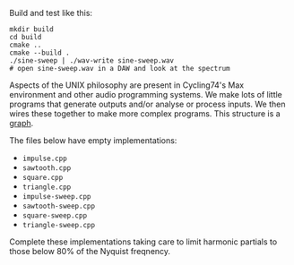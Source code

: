 Build and test like this:

    mkdir build
    cd build
    cmake ..
    cmake --build .
    ./sine-sweep | ./wav-write sine-sweep.wav
    # open sine-sweep.wav in a DAW and look at the spectrum

Aspects of the UNIX philosophy are present in Cycling74's Max environment and other audio programming systems. We make lots of little programs that generate outputs and/or analyse or process inputs. We then wires these together to make more complex programs. This structure is a [graph](https://en.wikipedia.org/wiki/Graph_(abstract_data_type)).

The files below have empty implementations:

- `impulse.cpp`
- `sawtooth.cpp`
- `square.cpp`
- `triangle.cpp`
- `impulse-sweep.cpp`
- `sawtooth-sweep.cpp`
- `square-sweep.cpp`
- `triangle-sweep.cpp`

Complete these implementations taking care to limit harmonic partials to those below 80% of the Nyquist freqnency.

